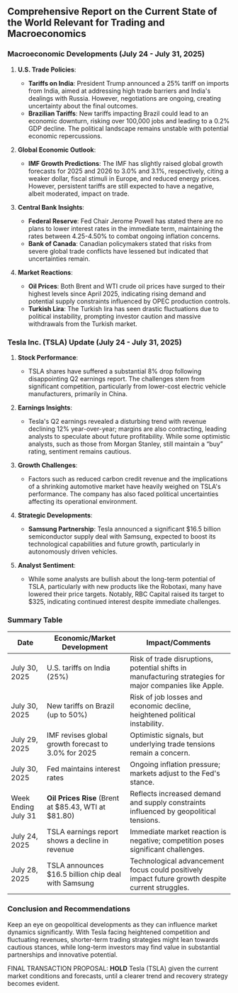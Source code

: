 ## Comprehensive Report on the Current State of the World Relevant for Trading and Macroeconomics

### Macroeconomic Developments (July 24 - July 31, 2025)

1. **U.S. Trade Policies**: 
   - **Tariffs on India**: President Trump announced a 25% tariff on imports from India, aimed at addressing high trade barriers and India's dealings with Russia. However, negotiations are ongoing, creating uncertainty about the final outcomes.
   - **Brazilian Tariffs**: New tariffs impacting Brazil could lead to an economic downturn, risking over 100,000 jobs and leading to a 0.2% GDP decline. The political landscape remains unstable with potential economic repercussions.
   
2. **Global Economic Outlook**:
   - **IMF Growth Predictions**: The IMF has slightly raised global growth forecasts for 2025 and 2026 to 3.0% and 3.1%, respectively, citing a weaker dollar, fiscal stimuli in Europe, and reduced energy prices. However, persistent tariffs are still expected to have a negative, albeit moderated, impact on trade.
   
3. **Central Bank Insights**:
   - **Federal Reserve**: Fed Chair Jerome Powell has stated there are no plans to lower interest rates in the immediate term, maintaining the rates between 4.25-4.50% to combat ongoing inflation concerns.
   - **Bank of Canada**: Canadian policymakers stated that risks from severe global trade conflicts have lessened but indicated that uncertainties remain.

4. **Market Reactions**:
   - **Oil Prices**: Both Brent and WTI crude oil prices have surged to their highest levels since April 2025, indicating rising demand and potential supply constraints influenced by OPEC production controls.
   - **Turkish Lira**: The Turkish lira has seen drastic fluctuations due to political instability, prompting investor caution and massive withdrawals from the Turkish market.

### Tesla Inc. (TSLA) Update (July 24 - July 31, 2025)

1. **Stock Performance**:
   - TSLA shares have suffered a substantial 8% drop following disappointing Q2 earnings report. The challenges stem from significant competition, particularly from lower-cost electric vehicle manufacturers, primarily in China.
  
2. **Earnings Insights**:
   - Tesla's Q2 earnings revealed a disturbing trend with revenue declining 12% year-over-year; margins are also contracting, leading analysts to speculate about future profitability. While some optimistic analysts, such as those from Morgan Stanley, still maintain a “buy” rating, sentiment remains cautious.
   
3. **Growth Challenges**:
   - Factors such as reduced carbon credit revenue and the implications of a shrinking automotive market have heavily weighed on TSLA's performance. The company has also faced political uncertainties affecting its operational environment.

4. **Strategic Developments**:
   - **Samsung Partnership**: Tesla announced a significant $16.5 billion semiconductor supply deal with Samsung, expected to boost its technological capabilities and future growth, particularly in autonomously driven vehicles.

5. **Analyst Sentiment**:
   - While some analysts are bullish about the long-term potential of TSLA, particularly with new products like the Robotaxi, many have lowered their price targets. Notably, RBC Capital raised its target to $325, indicating continued interest despite immediate challenges.

### Summary Table

| **Date**           | **Economic/Market Development**                                            | **Impact/Comments**                                                                                       |
|--------------------|---------------------------------------------------------------------------|--------------------------------------------------------------------------------------------------------------|
| July 30, 2025      | U.S. tariffs on India (25%)                                              | Risk of trade disruptions, potential shifts in manufacturing strategies for major companies like Apple.     |
| July 30, 2025      | New tariffs on Brazil (up to 50%)                                        | Risk of job losses and economic decline, heightened political instability.                                   |
| July 29, 2025      | IMF revises global growth forecast to 3.0% for 2025                       | Optimistic signals, but underlying trade tensions remain a concern.                                         |
| July 30, 2025      | Fed maintains interest rates                                               | Ongoing inflation pressure; markets adjust to the Fed's stance.                                            |
| Week Ending July 31| **Oil Prices Rise** (Brent at $85.43, WTI at $81.80)                     | Reflects increased demand and supply constraints influenced by geopolitical tensions.                         |
| July 24, 2025      | TSLA earnings report shows a decline in revenue                           | Immediate market reaction is negative; competition poses significant challenges.                             |
| July 28, 2025      | TSLA announces $16.5 billion chip deal with Samsung                       | Technological advancement focus could positively impact future growth despite current struggles.             |

### Conclusion and Recommendations

Keep an eye on geopolitical developments as they can influence market dynamics significantly. With Tesla facing heightened competition and fluctuating revenues, shorter-term trading strategies might lean towards cautious stances, while long-term investors may find value in substantial partnerships and innovative potential. 

FINAL TRANSACTION PROPOSAL: **HOLD** Tesla (TSLA) given the current market conditions and forecasts, until a clearer trend and recovery strategy becomes evident.